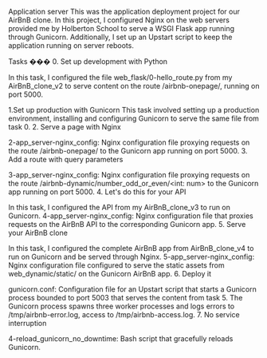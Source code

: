 Application server This was the application deployment project for our AirBnB clone. In this project, I configured Nginx on the web servers provided me by Holberton School to serve a WSGI Flask app running through Gunicorn. Additionally, I set up an Upstart script to keep the application running on server reboots.

Tasks ��� 0. Set up development with Python

In this task, I configured the file web_flask/0-hello_route.py from my AirBnB_clone_v2 to serve content on the route /airbnb-onepage/, running on port 5000.

1.Set up production with Gunicorn
This task involved setting up a production environment, installing and configuring Gunicorn to serve the same file from task 0. 2. Serve a page with Nginx

2-app_server-nginx_config: Nginx configuration file proxying requests on the route /airbnb-onepage/ to the Gunicorn app running on port 5000. 3. Add a route with query parameters

3-app_server-nginx_config: Nginx configuration file proxying requests on the route /airbnb-dynamic/number_odd_or_even/<int: num> to the Gunicorn app running on port 5000. 4. Let's do this for your API

In this task, I configured the API from my AirBnB_clone_v3 to run on Gunicorn. 4-app_server-nginx_config: Nginx configuration file that proxies requests on the AirBnB API to the corresponding Gunicorn app. 5. Serve your AirBnB clone

In this task, I configured the complete AirBnB app from AirBnB_clone_v4 to run on Gunicorn and be served through Nginx. 5-app_server-nginx_config: Nginx configuration file configured to serve the static assets from web_dynamic/static/ on the Gunicorn AirBnB app. 6. Deploy it

gunicorn.conf: Configuration file for an Upstart script that starts a Gunicorn process bounded to port 5003 that serves the content from task 5. The Gunicorn process spawns three worker processes and logs errors to /tmp/airbnb-error.log, access to /tmp/airbnb-access.log. 7. No service interruption

4-reload_gunicorn_no_downtime: Bash script that gracefully reloads Gunicorn.
